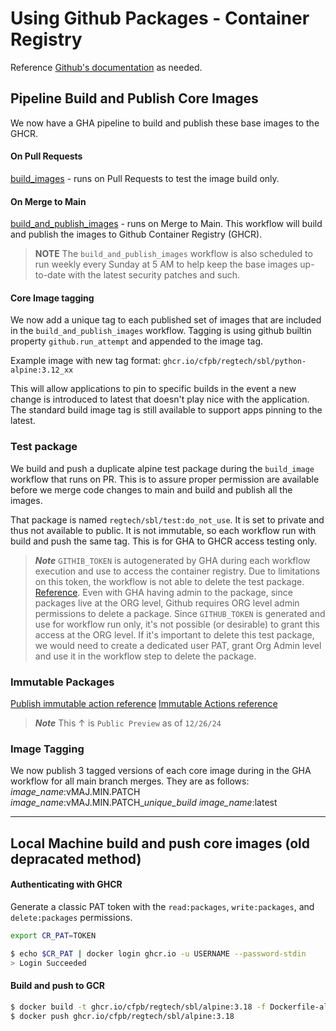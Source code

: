 # Using Github Packages - Container Registry

Reference [Github's documentation](https://docs.github.com/en/packages/working-with-a-github-packages-registry/working-with-the-container-registry) as needed.


## Pipeline Build and Publish Core Images
We now have a GHA pipeline to build and publish these base images to the GHCR.

#### On Pull Requests
[build_images](../.github/workflows/build_images.yml) - runs on Pull Requests to test the image build only.

#### On Merge to Main
[build_and_publish_images](../.github/workflows/build_and_publish_images.yml) - runs on Merge to Main. This workflow will build and publish the images to Github Container Registry (GHCR).

> **NOTE** The `build_and_publish_images` workflow is also scheduled to run weekly every Sunday at 5 AM to help keep the base images up-to-date with the latest security patches and such.

#### Core Image tagging
We now add a unique tag to each published set of images that are included in the `build_and_publish_images` workflow.
Tagging is using github builtin property `github.run_attempt` and appended to the image tag.

Example image with new tag format: `ghcr.io/cfpb/regtech/sbl/python-alpine:3.12_xx`

This will allow applications to pin to specific builds in the event a new change is introduced to latest that doesn't play nice with the application.
The standard build image tag is still available to support apps pinning to the latest.

### Test package
We build and push a duplicate alpine test package during the `build_image` workflow that runs on PR. This is to assure proper permission are available before we merge code changes to main and build and publish all the images.

That package is named `regtech/sbl/test:do_not_use`. It is set to private and thus not available to public.
It is not immutable, so each workflow run with build and push the same tag. This is for GHA to GHCR access testing only.

> ***Note*** `GITHIB_TOKEN` is autogenerated by GHA during each workflow execution and use to access the container registry. Due to limitations on this token, the workflow is not able to delete the test package. [Reference](https://docs.github.com/en/rest/packages/packages?apiVersion=2022-11-28#delete-a-package-for-an-organization). Even with GHA having admin to the package, since packages live at the ORG level, Github requires ORG level admin permissions to delete a package. Since `GITHUB_TOKEN` is generated and use for workflow run only, it's not possible (or desirable) to grant this access at the ORG level.
> If it's important to delete this test package, we would need to create a dedicated user PAT, grant Org Admin level and use it in the workflow step to delete the package.

### Immutable Packages
[Publish immutable action reference](https://github.com/actions/publish-immutable-action/pkgs/container/publish-immutable-action)
[Immutable Actions reference](https://github.com/features/preview/immutable-actions)

> ***Note*** This ↑ is `Public Preview` as of `12/26/24`

### Image Tagging
We now publish 3 tagged versions of each core image during in the GHA workflow for all main branch merges.
They are as follows:
*image_name*:vMAJ.MIN.PATCH
*image_name*:vMAJ.MIN.PATCH_*unique_build*
*image_name*:latest

---

## Local Machine build and push core images (old depracated method)

#### Authenticating with GHCR

Generate a classic PAT token with the `read:packages`, `write:packages`, and `delete:packages` permissions.

```bash
export CR_PAT=TOKEN

$ echo $CR_PAT | docker login ghcr.io -u USERNAME --password-stdin
> Login Succeeded
```

#### Build and push to GCR

```bash
$ docker build -t ghcr.io/cfpb/regtech/sbl/alpine:3.18 -f Dockerfile-alpine .
$ docker push ghcr.io/cfpb/regtech/sbl/alpine:3.18
```

